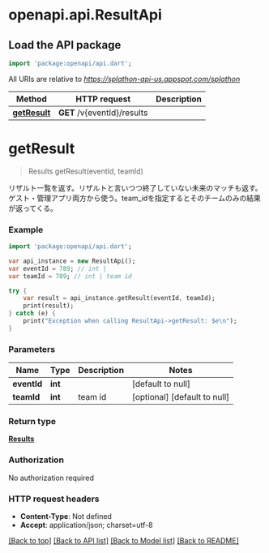 # openapi.api.ResultApi

## Load the API package
```dart
import 'package:openapi/api.dart';
```

All URIs are relative to *https://splathon-api-us.appspot.com/splathon*

Method | HTTP request | Description
------------- | ------------- | -------------
[**getResult**](ResultApi.md#getResult) | **GET** /v{eventId}/results | 


# **getResult**
> Results getResult(eventId, teamId)



リザルト一覧を返す。リザルトと言いつつ終了していない未来のマッチも返す。ゲスト・管理アプリ両方から使う。team_idを指定するとそのチームのみの結果が返ってくる。

### Example 
```dart
import 'package:openapi/api.dart';

var api_instance = new ResultApi();
var eventId = 789; // int | 
var teamId = 789; // int | team id

try { 
    var result = api_instance.getResult(eventId, teamId);
    print(result);
} catch (e) {
    print("Exception when calling ResultApi->getResult: $e\n");
}
```

### Parameters

Name | Type | Description  | Notes
------------- | ------------- | ------------- | -------------
 **eventId** | **int**|  | [default to null]
 **teamId** | **int**| team id | [optional] [default to null]

### Return type

[**Results**](Results.md)

### Authorization

No authorization required

### HTTP request headers

 - **Content-Type**: Not defined
 - **Accept**: application/json; charset=utf-8

[[Back to top]](#) [[Back to API list]](../README.md#documentation-for-api-endpoints) [[Back to Model list]](../README.md#documentation-for-models) [[Back to README]](../README.md)

